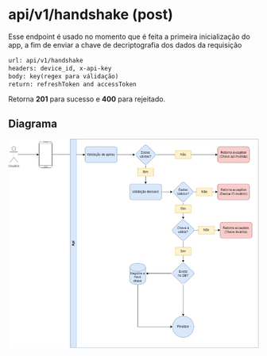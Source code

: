 # api/v1/handshake (post)

Esse endpoint é usado no momento que é feita a primeira inicialização do app, a fim de enviar a chave de decriptografia dos dados da requisição

    url: api/v1/handshake
    headers: device_id, x-api-key
    body: key(regex para válidação)
    return: refreshToken and accessToken
    
Retorna **201** para sucesso e **400** para rejeitado.

## Diagrama
<p align="center">
  <img src="./imgs/handshake.jpg" width="900"/>
</p>
